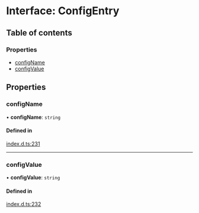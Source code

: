 # Interface: ConfigEntry

## Table of contents

### Properties

- [configName](ConfigEntry.md#configname)
- [configValue](ConfigEntry.md#configvalue)

## Properties

### configName

• **configName**: `string`

#### Defined in

[index.d.ts:231](https://github.com/mostafa/xk6-kafka/blob/main/api-docs/index.d.ts#L231)

---

### configValue

• **configValue**: `string`

#### Defined in

[index.d.ts:232](https://github.com/mostafa/xk6-kafka/blob/main/api-docs/index.d.ts#L232)
